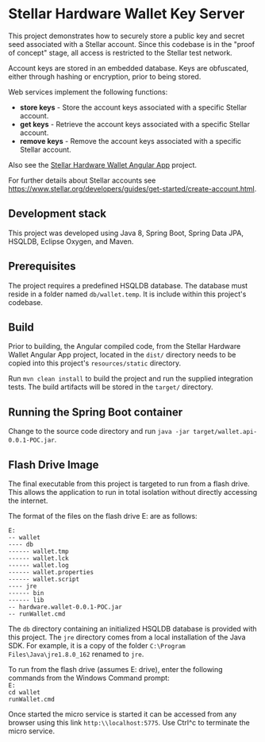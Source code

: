 # Stellar Hardware Wallet Key Server 

This project demonstrates how to securely store a public key and secret seed associated with a Stellar account. Since this codebase is in the "proof of concept" stage, all access is restricted to the Stellar test network.
 
Account keys are stored in an embedded database. Keys are obfuscated, either through hashing or encryption, prior to being stored.

Web services implement the following functions:
- **store keys** -  Store the account keys associated with a specific Stellar account.
- **get keys** - Retrieve the account keys associated with a specific Stellar account.
- **remove keys** - Remove the account keys associated with a specific Stellar account.

Also see the [Stellar Hardware Wallet Angular App](https://github.com/programming4phone/StellarHardwareWalletNgApp "Stellar Hardware Wallet Angular App") project.

For further details about Stellar accounts see <https://www.stellar.org/developers/guides/get-started/create-account.html>.

## Development stack

This project was developed using Java 8, Spring Boot, Spring Data JPA, HSQLDB, Eclipse Oxygen, and Maven. 

## Prerequisites

The project requires a predefined HSQLDB database. The database must reside in a folder named `db/wallet.temp`. It is include within this project's codebase.

## Build

Prior to building, the Angular compiled code, from the Stellar Hardware Wallet Angular App project, located in the `dist/` directory needs to be copied into this project's `resources/static` directory.

Run `mvn clean install` to build the project and run the supplied integration tests. The build artifacts will be stored in the `target/` directory. 

## Running the Spring Boot container
Change to the source code directory and run `java -jar target/wallet.api-0.0.1-POC.jar`.

## Flash Drive Image
The final executable from this project is targeted to run from a flash drive. This allows the application to run in total isolation without directly accessing the internet.

The format of the files on the flash drive E: are as follows:

`E:`<br/>
`-- wallet`<br/>
`---- db`<br/>
`------ wallet.tmp`<br/>
`------ wallet.lck`<br/>
`------ wallet.log`<br/>
`------ wallet.properties`<br/>
`------ wallet.script`<br/>
`---- jre`<br/>
`------ bin`<br/>
`------ lib`<br/>
`-- hardware.wallet-0.0.1-POC.jar`<br/>
`-- runWallet.cmd`<br/>

The `db` directory containing an initialized HSQLDB database is provided with this project.
The `jre` directory comes from a local installation of the Java SDK. For example, it is a copy of the folder `C:\Program Files\Java\jre1.8.0_162` renamed to `jre`.

To run from the flash drive (assumes E: drive), enter the following commands from the Windows Command prompt:<br/>
`E:`<br/>
`cd wallet`<br/>
`runWallet.cmd`<br/>

Once started the micro service is started it can be accessed from any browser using this link `http:\\localhost:5775`. Use Ctrl^c to terminate the micro service.